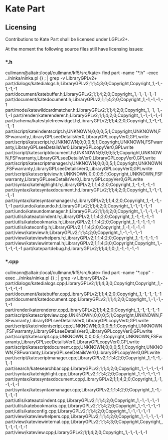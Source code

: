 # Kate Part

## Licensing

Contributions to Kate Part shall be licensed under LGPLv2+.

At the moment the following source files still have licensing issues:

### *.h

cullmann@altair:/local/cullmann/kf5/src/kate> find part -name "*.h" -exec ../ninka/ninka.pl {} \; | grep -v LibraryGPLv2\+
part/dialogs/katedialogs.h;LibraryGPLv2;1;1;4;3;0;Copyright,Copyright,,1,-1,-1,-1,-1
part/document/katebuffer.h;LibraryGPLv2;1;1;4;2;0;Copyright,,1,-1,-1,-1,-1
part/document/katedocument.h;LibraryGPLv2;1;1;4;2;0;Copyright,,1,-1,-1,-1,-1
part/mode/katewildcardmatcher.h;LibraryGPLv2;1;1;4;2;0;Copyright,,1,-1,-1,-1,-1
part/render/katerenderer.h;LibraryGPLv2;1;1;4;2;0;Copyright,,1,-1,-1,-1,-1
part/schema/katestyletreewidget.h;LibraryGPLv2;1;1;4;2;0;Copyright,,1,-1,-1,-1,-1
part/script/kateindentscript.h;UNKNOWN;0;0;0;5;1;Copyright,UNKNOWN,FSFwarranty,LibraryGPLseeDetailsVer0,LibraryGPLcopyVer0,GPLwrite
part/script/katescript.h;UNKNOWN;0;0;0;5;1;Copyright,UNKNOWN,FSFwarranty,LibraryGPLseeDetailsVer0,LibraryGPLcopyVer0,GPLwrite
part/script/katescriptdocument.h;UNKNOWN;0;0;0;5;1;Copyright,UNKNOWN,FSFwarranty,LibraryGPLseeDetailsVer0,LibraryGPLcopyVer0,GPLwrite
part/script/katescriptmanager.h;UNKNOWN;0;0;0;5;1;Copyright,UNKNOWN,FSFwarranty,LibraryGPLseeDetailsVer0,LibraryGPLcopyVer0,GPLwrite
part/script/katescriptview.h;UNKNOWN;0;0;0;5;1;Copyright,UNKNOWN,FSFwarranty,LibraryGPLseeDetailsVer0,LibraryGPLcopyVer0,GPLwrite
part/syntax/katehighlight.h;LibraryGPLv2;1;1;4;2;0;Copyright,,1,-1,-1,-1,-1
part/syntax/katesyntaxdocument.h;LibraryGPLv2;1;1;4;2;0;Copyright,,1,-1,-1,-1,-1
part/syntax/katesyntaxmanager.h;LibraryGPLv2;1;1;4;2;0;Copyright,,1,-1,-1,-1,-1
part/undo/kateundo.h;LibraryGPLv2;1;1;4;2;0;Copyright,,1,-1,-1,-1,-1
part/undo/kateundomanager.h;LibraryGPLv2;1;1;4;2;0;Copyright,,1,-1,-1,-1,-1
part/utils/kateautoindent.h;LibraryGPLv2;1;1;4;2;0;Copyright,,1,-1,-1,-1,-1
part/utils/katebookmarks.h;LibraryGPLv2;1;1;4;2;0;Copyright,,1,-1,-1,-1,-1
part/utils/kateconfig.h;LibraryGPLv2;1;1;4;2;0;Copyright,,1,-1,-1,-1,-1
part/view/kateview.h;LibraryGPLv2;1;1;4;2;0;Copyright,,1,-1,-1,-1,-1
part/view/kateviewhelpers.h;LibraryGPLv2;1;1;4;2;0;Copyright,,1,-1,-1,-1,-1
part/view/kateviewinternal.h;LibraryGPLv2;1;1;4;3;0;Copyright,Copyright,,1,-1,-1,-1,-1
part/katepartdebug.h;LibraryGPLv2;1;1;4;1;0;,1,-1,-1,-1,-1

### *.cpp

cullmann@altair:/local/cullmann/kf5/src/kate> find part -name "*.cpp" -exec ../ninka/ninka.pl {} \; | grep -v LibraryGPLv2\+
part/dialogs/katedialogs.cpp;LibraryGPLv2;1;1;4;3;0;Copyright,Copyright,,1,-1,-1,-1,-1
part/document/katebuffer.cpp;LibraryGPLv2;1;1;4;2;0;Copyright,,1,-1,-1,-1,-1
part/document/katedocument.cpp;LibraryGPLv2;1;1;4;2;0;Copyright,,1,-1,-1,-1,-1
part/render/katerenderer.cpp;LibraryGPLv2;1;1;4;2;0;Copyright,,1,-1,-1,-1,-1
part/script/katescriptview.cpp;UNKNOWN;0;0;0;5;1;Copyright,UNKNOWN,FSFwarranty,LibraryGPLseeDetailsVer0,LibraryGPLcopyVer0,GPLwrite
part/script/kateindentscript.cpp;UNKNOWN;0;0;0;5;1;Copyright,UNKNOWN,FSFwarranty,LibraryGPLseeDetailsVer0,LibraryGPLcopyVer0,GPLwrite
part/script/katescript.cpp;UNKNOWN;0;0;0;5;1;Copyright,UNKNOWN,FSFwarranty,LibraryGPLseeDetailsVer0,LibraryGPLcopyVer0,GPLwrite
part/script/katescriptdocument.cpp;UNKNOWN;0;0;0;5;1;Copyright,UNKNOWN,FSFwarranty,LibraryGPLseeDetailsVer0,LibraryGPLcopyVer0,GPLwrite
part/script/katescriptmanager.cpp;LibraryGPLv2;1;1;4;2;0;Copyright,,1,-1,-1,-1,-1
part/search/katesearchbar.cpp;LibraryGPLv2;1;1;4;2;0;Copyright,,1,-1,-1,-1,-1
part/syntax/katehighlight.cpp;LibraryGPLv2;1;1;4;2;0;Copyright,,1,-1,-1,-1,-1
part/syntax/katesyntaxdocument.cpp;LibraryGPLv2;1;1;4;2;0;Copyright,,1,-1,-1,-1,-1
part/syntax/katesyntaxmanager.cpp;LibraryGPLv2;1;1;4;2;0;Copyright,,1,-1,-1,-1,-1
part/utils/kateautoindent.cpp;LibraryGPLv2;1;1;4;2;0;Copyright,,1,-1,-1,-1,-1
part/utils/katebookmarks.cpp;LibraryGPLv2;1;1;4;2;0;Copyright,,1,-1,-1,-1,-1
part/utils/kateconfig.cpp;LibraryGPLv2;1;1;4;2;0;Copyright,,1,-1,-1,-1,-1
part/view/kateviewhelpers.cpp;LibraryGPLv2;1;1;4;2;0;Copyright,,1,-1,-1,-1,-1
part/view/kateviewinternal.cpp;LibraryGPLv2;1;1;4;3;0;Copyright,Copyright,,1,-1,-1,-1,-1
part/view/kateview.cpp;LibraryGPLv2;1;1;4;2;0;Copyright,,1,-1,-1,-1,-1
